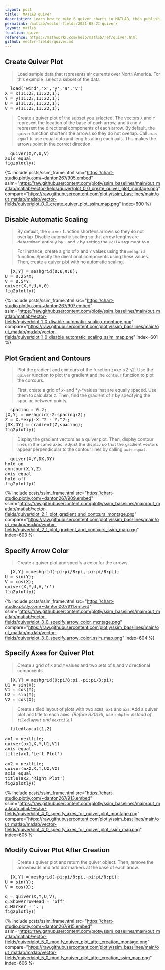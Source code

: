 ```yaml
---
layout: post
title:  MATLAB quiver
description: Learn how to make 6 quiver charts in MATLAB, then publish them to the Web with Plotly.
permalink: /matlab/vector-fields/2021-08-23-quiver/
layout: matlab
function: quiver
reference: https://mathworks.com/help/matlab/ref/quiver.html
github: vector-fields/quiver.md
---
```


## Create Quiver Plot

> Load sample data that represents air currents over North America. For this example, select a subset of the data.

<pre class="mcode">
  load('wind','x','y','u','v')
X = x(11:22,11:22,1);
Y = y(11:22,11:22,1);
U = u(11:22,11:22,1);
V = v(11:22,11:22,1);
</pre>

> Create a quiver plot of the subset you selected. The vectors `X` and `Y` represent the location of the base of each arrow, and `U` and `V` represent the directional components of each arrow. By default, the `quiver` function shortens the arrows so they do not overlap. Call `axis equal` to use equal data unit lengths along each axis. This makes the arrows point in the correct direction.

<pre class="mcode">
  quiver(X,Y,U,V)
axis equal
fig2plotly()
</pre>

{% include posts/ssim_frame.html 
  src="https://chart-studio.plotly.com/~danton267/905.embed" 
  ssim="https://raw.githubusercontent.com/plotly/ssim_baselines/main/out_matlab/matlab/vector-fields/quiver/plot_0_0_create_quiver_plot_montage.png" 
  compare="https://raw.githubusercontent.com/plotly/ssim_baselines/main/out_matlab/matlab/vector-fields/quiver/plot_0_0_create_quiver_plot_ssim_map.png" 
  index=600
%}



<!--------------------- EXAMPLE BREAK ------------------------->

## Disable Automatic Scaling

> By default, the `quiver` function shortens arrows so they do not overlap. Disable automatic scaling so that arrow lengths are determined entirely by `U` and `V` by setting the `scale` argument to `0`.

> For instance, create a grid of `X` and `Y` values using the `meshgrid` function. Specify the directional components using these values. Then, create a quiver plot with no automatic scaling.

<pre class="mcode">
  [X,Y] = meshgrid(0:6,0:6);
U = 0.25*X;
V = 0.5*Y;
quiver(X,Y,U,V,0)
fig2plotly()
</pre>

{% include posts/ssim_frame.html 
  src="https://chart-studio.plotly.com/~danton267/907.embed" 
  ssim="https://raw.githubusercontent.com/plotly/ssim_baselines/main/out_matlab/matlab/vector-fields/quiver/plot_1_0_disable_automatic_scaling_montage.png" 
  compare="https://raw.githubusercontent.com/plotly/ssim_baselines/main/out_matlab/matlab/vector-fields/quiver/plot_1_0_disable_automatic_scaling_ssim_map.png" 
  index=601
%}



<!--------------------- EXAMPLE BREAK ------------------------->

## Plot Gradient and Contours

> Plot the gradient and contours of the function z=xe-x2-y2. Use the `quiver` function to plot the gradient and the `contour` function to plot the contours.

> First, create a grid of *x-* and *y-*values that are equally spaced. Use them to calculate *z*. Then, find the gradient of *z* by specifying the spacing between points.

<pre class="mcode">
  spacing = 0.2;
[X,Y] = meshgrid(-2:spacing:2);
Z = X.*exp(-X.^2 - Y.^2);
[DX,DY] = gradient(Z,spacing);
fig2plotly()
</pre>

> Display the gradient vectors as a quiver plot. Then, display contour lines in the same axes. Adjust the display so that the gradient vectors appear perpendicular to the contour lines by calling `axis equal`.

<pre class="mcode">
  quiver(X,Y,DX,DY)
hold on
contour(X,Y,Z)
axis equal
hold off
fig2plotly()
</pre>

{% include posts/ssim_frame.html 
  src="https://chart-studio.plotly.com/~danton267/909.embed" 
  ssim="https://raw.githubusercontent.com/plotly/ssim_baselines/main/out_matlab/matlab/vector-fields/quiver/plot_2_1_plot_gradient_and_contours_montage.png" 
  compare="https://raw.githubusercontent.com/plotly/ssim_baselines/main/out_matlab/matlab/vector-fields/quiver/plot_2_1_plot_gradient_and_contours_ssim_map.png" 
  index=603
%}



<!--------------------- EXAMPLE BREAK ------------------------->

## Specify Arrow Color

> Create a quiver plot and specify a color for the arrows.

<pre class="mcode">
  [X,Y] = meshgrid(-pi:pi/8:pi,-pi:pi/8:pi);
U = sin(Y);
V = cos(X);
quiver(X,Y,U,V,'r')
fig2plotly()
</pre>

{% include posts/ssim_frame.html 
  src="https://chart-studio.plotly.com/~danton267/911.embed" 
  ssim="https://raw.githubusercontent.com/plotly/ssim_baselines/main/out_matlab/matlab/vector-fields/quiver/plot_3_0_specify_arrow_color_montage.png" 
  compare="https://raw.githubusercontent.com/plotly/ssim_baselines/main/out_matlab/matlab/vector-fields/quiver/plot_3_0_specify_arrow_color_ssim_map.png" 
  index=604
%}



<!--------------------- EXAMPLE BREAK ------------------------->

## Specify Axes for Quiver Plot

> Create a grid of `X` and `Y` values and two sets of `U` and `V` directional components.

<pre class="mcode">
  [X,Y] = meshgrid(0:pi/8:pi,-pi:pi/8:pi);
U1 = sin(X);
V1 = cos(Y);
U2 = sin(Y);
V2 = cos(X); 
</pre>

> Create a tiled layout of plots with two axes, `ax1` and `ax2`. Add a quiver plot and title to each axes. *(Before R2019b, use *`subplot`* instead of *`tiledlayout` *and* `nexttile`*.)*

<pre class="mcode">
  tiledlayout(1,2)

ax1 = nexttile;
quiver(ax1,X,Y,U1,V1)
axis equal
title(ax1,'Left Plot')

ax2 = nexttile;
quiver(ax2,X,Y,U2,V2)
axis equal
title(ax2,'Right Plot')
fig2plotly()
</pre>

{% include posts/ssim_frame.html 
  src="https://chart-studio.plotly.com/~danton267/913.embed" 
  ssim="https://raw.githubusercontent.com/plotly/ssim_baselines/main/out_matlab/matlab/vector-fields/quiver/plot_4_0_specify_axes_for_quiver_plot_montage.png" 
  compare="https://raw.githubusercontent.com/plotly/ssim_baselines/main/out_matlab/matlab/vector-fields/quiver/plot_4_0_specify_axes_for_quiver_plot_ssim_map.png" 
  index=605
%}



<!--------------------- EXAMPLE BREAK ------------------------->

## Modify Quiver Plot After Creation

> Create a quiver plot and return the quiver object. Then, remove the arrowheads and add dot markers at the base of each arrow.

<pre class="mcode">
  [X,Y] = meshgrid(-pi:pi/8:pi,-pi:pi/8:pi);
U = sin(Y);
V = cos(X);

q = quiver(X,Y,U,V);
q.ShowArrowHead = 'off';
q.Marker = '.';
fig2plotly()
</pre>

{% include posts/ssim_frame.html 
  src="https://chart-studio.plotly.com/~danton267/915.embed" 
  ssim="https://raw.githubusercontent.com/plotly/ssim_baselines/main/out_matlab/matlab/vector-fields/quiver/plot_5_0_modify_quiver_plot_after_creation_montage.png" 
  compare="https://raw.githubusercontent.com/plotly/ssim_baselines/main/out_matlab/matlab/vector-fields/quiver/plot_5_0_modify_quiver_plot_after_creation_ssim_map.png" 
  index=606
%}



<!--------------------- EXAMPLE BREAK ------------------------->

